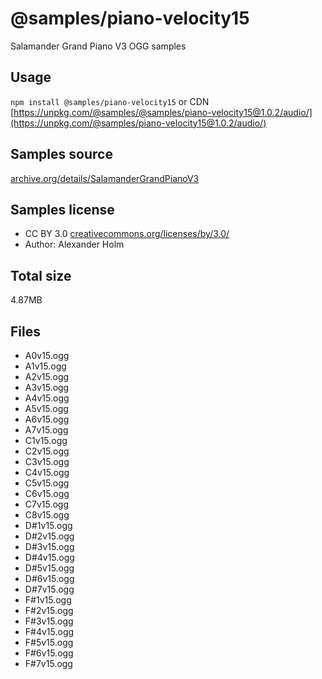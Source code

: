 # @samples/piano-velocity15

Salamander Grand Piano V3 OGG samples

## Usage

`npm install @samples/piano-velocity15` or CDN [https://unpkg.com/@samples/@samples/piano-velocity15@1.0.2/audio/](https://unpkg.com/@samples/piano-velocity15@1.0.2/audio/)

## Samples source

[archive.org/details/SalamanderGrandPianoV3](https://archive.org/details/SalamanderGrandPianoV3)

## Samples license

- CC BY 3.0 [creativecommons.org/licenses/by/3.0/](http://creativecommons.org/licenses/by/3.0/)
- Author: Alexander Holm 

## Total size

4.87MB

## Files

- A0v15.ogg
- A1v15.ogg
- A2v15.ogg
- A3v15.ogg
- A4v15.ogg
- A5v15.ogg
- A6v15.ogg
- A7v15.ogg
- C1v15.ogg
- C2v15.ogg
- C3v15.ogg
- C4v15.ogg
- C5v15.ogg
- C6v15.ogg
- C7v15.ogg
- C8v15.ogg
- D#1v15.ogg
- D#2v15.ogg
- D#3v15.ogg
- D#4v15.ogg
- D#5v15.ogg
- D#6v15.ogg
- D#7v15.ogg
- F#1v15.ogg
- F#2v15.ogg
- F#3v15.ogg
- F#4v15.ogg
- F#5v15.ogg
- F#6v15.ogg
- F#7v15.ogg